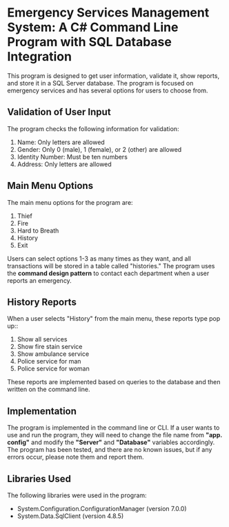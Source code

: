 # Emergency Services Management System: A C# Command Line Program with SQL Database Integration

This program is designed to get user information, validate it, show reports, and store it in a SQL Server database. The program is focused on emergency services and has several options for users to choose from.
## Validation of User Input
The program checks the following information for validation:
1. Name: Only letters are allowed
2. Gender: Only 0 (male), 1 (female), or 2 (other) are allowed
3. Identity Number: Must be ten numbers
4. Address: Only letters are allowed
## Main Menu Options
The main menu options for the program are:
1. Thief
2. Fire
3. Hard to Breath
4. History
5. Exit


Users can select options 1-3 as many times as they want, and all transactions will be stored in a table called "histories." The program uses the **command design pattern** to contact each department when a user reports an emergency.
## History Reports
When a user selects "History" from the main menu, these reports type pop up::
1. Show all services
2. Show fire stain service
3. Show ambulance service
4. Police service for man
5. Police service for woman 


These reports are implemented based on queries to the database and then written on the command line.
## Implementation
The program is implemented in the command line or CLI. If a user wants to use and run the program, they will need to change the file name from **"app. config"** and modify the **"Server"** and **"Database"** variables accordingly. The program has been tested, and there are no known issues, but if any errors occur, please note them and report them.
## Libraries Used
The following libraries were used in the program:  
- System.Configuration.ConfigurationManager (version 7.0.0)  
- System.Data.SqlClient (version 4.8.5)
